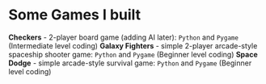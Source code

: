 # Some Games I built

**Checkers** - 2-player board game (adding AI later): `Python` and `Pygame` (Intermediate level coding)
**Galaxy Fighters** - simple 2-player arcade-style spaceship shooter game: `Python` and `Pygame` (Beginner level coding)
**Space Dodge** - simple arcade-style survival game: `Python` and `Pygame` (Beginner level coding)